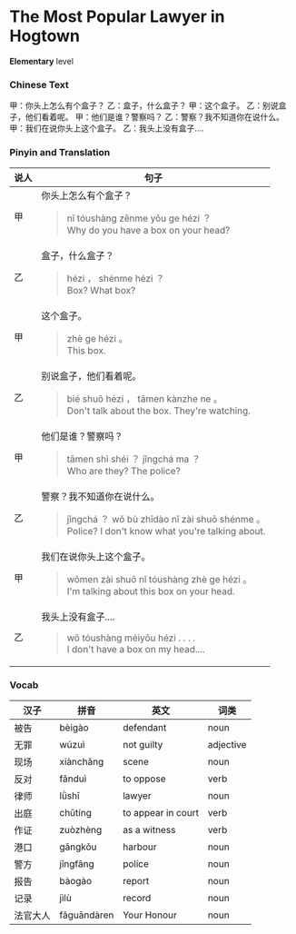 # The Most Popular Lawyer in Hogtown
**Elementary** level
### Chinese Text
甲：你头上怎么有个盒子？
乙：盒子，什么盒子？
甲：这个盒子。
乙：别说盒子，他们看着呢。
甲：他们是谁？警察吗？
乙：警察？我不知道你在说什么。
甲：我们在说你头上这个盒子。
乙：我头上没有盒子....

### Pinyin and Translation
|说人|句子|
|----|----|
|甲|你头上怎么有个盒子？<blockquote>nǐ tóushàng zěnme yǒu ge hézi ？<br />Why do you have a box on your head?</blockquote>|
|乙|盒子，什么盒子？<blockquote>hézi ， shénme hézi ？<br />Box? What box?</blockquote>|
|甲|这个盒子。<blockquote>zhè ge hézi 。<br />This box.</blockquote>|
|乙|别说盒子，他们看着呢。<blockquote>bié shuō hézi ， tāmen kànzhe ne 。<br />Don't talk about the box. They're watching.</blockquote>|
|甲|他们是谁？警察吗？<blockquote>tāmen shì shéi ？ jǐngchá ma ？<br />Who are they? The police?</blockquote>|
|乙|警察？我不知道你在说什么。<blockquote>jǐngchá ？ wǒ bù zhīdào nǐ zài shuō shénme 。<br />Police? I don't know what you're talking about.</blockquote>|
|甲|我们在说你头上这个盒子。<blockquote>wǒmen zài shuō nǐ tóushàng zhè ge hézi 。<br />I'm talking about this box on your head.</blockquote>|
|乙|我头上没有盒子....<blockquote>wǒ tóushàng méiyǒu hézi . . . .<br />I don't have a box on my head....</blockquote>|
### Vocab
|汉子|拼音|英文|词类|
|----|----|----|----|
|被告|bèigào|defendant|noun|
|无罪|wúzuì|not guilty|adjective|
|现场|xiànchǎng|scene|noun|
|反对|fǎnduì|to oppose|verb|
|律师|lǜshī|lawyer|noun|
|出庭|chūtíng|to appear in court|verb|
|作证|zuòzhèng|as a witness|verb|
|港口|gǎngkǒu|harbour|noun|
|警方|jǐngfāng|police|noun|
|报告|bàogào|report|noun|
|记录|jìlù|record|noun|
|法官大人|fǎguāndàren|Your Honour|noun|